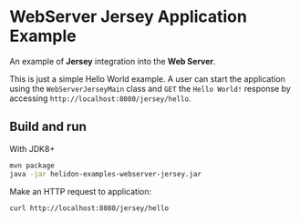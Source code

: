# WebServer Jersey Application Example

An example of **Jersey** integration into the **Web Server**.

This is just a simple Hello World example. A user can start the application using the `WebServerJerseyMain` class
and `GET` the `Hello World!` response by accessing `http://localhost:8080/jersey/hello`.

## Build and run

With JDK8+
```bash
mvn package
java -jar helidon-examples-webserver-jersey.jar
```

Make an HTTP request to application:
```bash
curl http://localhost:8080/jersey/hello
```